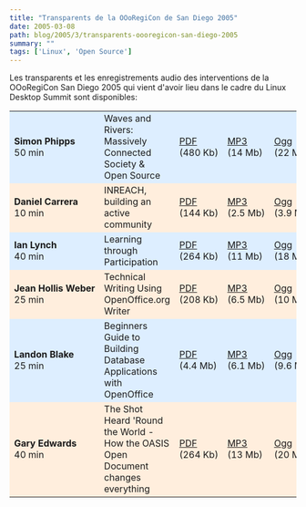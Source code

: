 ```yaml
---
title: "Transparents de la OOoRegiCon de San Diego 2005"
date: 2005-03-08
path: blog/2005/3/transparents-oooregicon-san-diego-2005
summary: ""
tags: ['Linux', 'Open Source']
---
```


<p>Les transparents et les enregistrements audio des
interventions de la OOoRegiCon San Diego 2005 qui vient
d'avoir lieu dans le cadre du Linux Desktop Summit sont
disponibles:</p> 

<table cellpadding="2" cellspacing="0"><tbody><tr style="background: #ddeeff none repeat scroll 0% 50%; -moz-background-clip: border; -moz-background-origin: padding; -moz-background-inline-policy: continuous; height: 2.5em;"><td><strong>Simon&#160;Phipps</strong><br>
50&#160;min</td>

<td>Waves and Rivers: Massively Connected Society &amp;
Open Source</td>

<td><a href="http://website.openoffice.org/tryouts/dcarrera/RegiCon/pdf/Simon_Phipps.pdf">
PDF</a><br>
(480&#160;Kb)</td>

<td><a href="http://website.openoffice.org/tryouts/dcarrera/RegiCon/mp3/Simon_Phipps.mp3">
MP3</a><br>
(14 Mb)</td>

<td><a href="http://website.openoffice.org/tryouts/dcarrera/RegiCon/ogg/Simon_Phipps.ogg">
Ogg</a><br>
(22 Mb)</td>
</tr><tr style="background: #ffeedd none repeat scroll 0% 50%; -moz-background-clip: border; -moz-background-origin: padding; -moz-background-inline-policy: continuous; height: 2.5em;"><td><strong>Daniel&#160;Carrera</strong><br>
10 min</td>

<td>INREACH, building an active community</td>

<td><a href="http://website.openoffice.org/tryouts/dcarrera/RegiCon/pdf/Daniel_Carrera.pdf">
PDF</a><br>
(144 Kb)</td>

<td><a href="http://website.openoffice.org/tryouts/dcarrera/RegiCon/mp3/Daniel_Carrera.mp3">
MP3</a><br>
(2.5&#160;Mb)</td>

<td><a href="http://website.openoffice.org/tryouts/dcarrera/RegiCon/ogg/Daniel_Carrera.ogg">
Ogg</a><br>
(3.9&#160;Mb)</td>
</tr><tr style="background: #ddeeff none repeat scroll 0% 50%; -moz-background-clip: border; -moz-background-origin: padding; -moz-background-inline-policy: continuous; height: 2.5em;"><td><strong>Ian&#160;Lynch</strong><br>
40 min</td>

<td>Learning through Participation</td>

<td><a href="http://website.openoffice.org/tryouts/dcarrera/RegiCon/pdf/Ian_Lynch.pdf">
PDF</a><br>
(264 Kb)</td>

<td><a href="http://website.openoffice.org/tryouts/dcarrera/RegiCon/mp3/Ian_Lynch.mp3">
MP3</a><br>
(11 Mb)</td>

<td><a href="http://website.openoffice.org/tryouts/dcarrera/RegiCon/ogg/Ian_Lynch.ogg">
Ogg</a><br>
(18 Mb)</td>
</tr><tr style="background: #ffeedd none repeat scroll 0% 50%; -moz-background-clip: border; -moz-background-origin: padding; -moz-background-inline-policy: continuous; height: 2.5em;"><td><strong>Jean&#160;Hollis&#160;Weber</strong><br>
25 min</td>

<td>Technical Writing Using OpenOffice.org Writer</td>

<td><a href="http://website.openoffice.org/tryouts/dcarrera/RegiCon/pdf/Jean_Weber.pdf">
PDF</a><br>
(208 Kb)</td>

<td><a href="http://website.openoffice.org/tryouts/dcarrera/RegiCon/mp3/Jean_Weber.mp3">
MP3</a><br>
(6.5 Mb)</td>

<td><a href="http://website.openoffice.org/tryouts/dcarrera/RegiCon/ogg/Jean_Weber.ogg">
Ogg</a><br>
(10 Mb)</td>
</tr><tr style="background: #ddeeff none repeat scroll 0% 50%; -moz-background-clip: border; -moz-background-origin: padding; -moz-background-inline-policy: continuous; height: 2.5em;"><td><strong>Landon Blake</strong><br>
25 min</td>

<td>Beginners Guide to Building Database Applications with
OpenOffice</td>

<td><a href="http://website.openoffice.org/tryouts/dcarrera/RegiCon/pdf/Landon_Blake.pdf">
PDF</a><br>
(4.4 Mb)</td>

<td><a href="http://website.openoffice.org/tryouts/dcarrera/RegiCon/mp3/Landon_Blake.mp3">
MP3</a><br>
(6.1 Mb)</td>

<td><a href="http://website.openoffice.org/tryouts/dcarrera/RegiCon/ogg/Landon_Blake.ogg">
Ogg</a><br>
(9.6 Mb)</td>
</tr><tr style="background: #ffeedd none repeat scroll 0% 50%; -moz-background-clip: border; -moz-background-origin: padding; -moz-background-inline-policy: continuous; height: 2.5em;"><td><strong>Gary Edwards</strong><br>
40 min</td>

<td>The Shot Heard 'Round the World - How the OASIS Open
Document changes everything</td>

<td><a href="http://website.openoffice.org/tryouts/dcarrera/RegiCon/pdf/Gary_Edwards.pdf">
PDF</a><br>
(264 Kb)</td>

<td><a href="http://website.openoffice.org/tryouts/dcarrera/RegiCon/mp3/Gary_Edwards.mp3">
MP3</a><br>
(13 Mb)</td>

<td><a href="http://website.openoffice.org/tryouts/dcarrera/RegiCon/ogg/Gary_Edwards.ogg">
Ogg</a><br>
(20 Mb)</td>
</tr></tbody></table>

